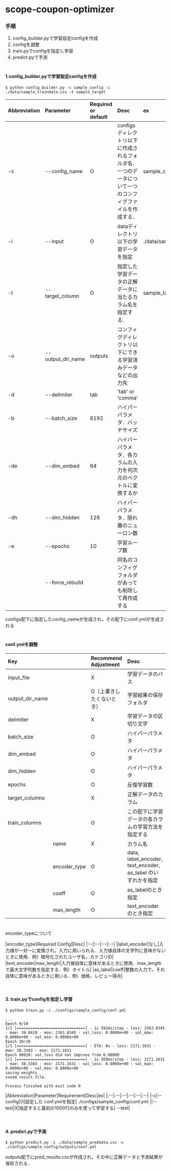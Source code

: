 # scope-coupon-optimizer


### 手順
1. config_builder.pyで学習設定configを作成
2. configを調整
3. train.pyでconfigを指定し学習
4. predict.pyで予測
 　  
 　  


#### 1.config_builder.pyで学習設定configを作成

    $ python config_builder.py -c sample_config -i ./data/sample_traindata.csv -t sample_target
    

|Abbreviation|Parameter|Required or default|Desc|ex|
|:--|:--|:--|:--|:--|
|-c|--config_name|O|configsディレクトリ以下に作成されるフォルダ名．一つのデータについて一つのコンフィグファイルを作成する．|sample_config|
|-i|--input|O|dataディレクトリ以下の学習データを指定|./data/sample_traindata.csv|
|-t|--target_column|O|指定した学習データの正解データに当たるカラム名を指定する．|sample_target|
|-o|--output_dir_name|outputs|コンフィグディレクトリ以下にできる学習済みデータなどの出力先||
|-d|--delimiter|tab|'tab' or 'comma'||
|-b|--batch_size|8192|ハイパーパラメタ．バッチサイズ||
|-de|--dim_embed|64|ハイパーパラメタ．各カラムの入力を何次元のベクトルに変換するか||
|-dh|--dim_hidden|128|ハイパーパラメタ．隠れ層のニューロン数||
|-e|--epochs|10|学習ループ数||
||--force_rebuild||同名のコンフィグフォルダがあっても削除して再作成する||


configs配下に指定したconfig_nameが生成され，その配下にconf.ymlが生成される  
　　

#### conf.ymlを調整

|Key||Recommend Adjustment|Desc|
|:--|:--|:--|:--|
|input_file||X|学習データのパス|
|output_dir_name||O（上書きしたくないとき）|学習結果の保存フォルダ|
|delimiter||X|学習データの区切り文字|
|batch_size||O|ハイパーパラメタ|
|dim_embed||O|ハイパーパラメタ|
|dim_hidden||O|ハイパーパラメタ|
|epochs||O|反復学習数|
|target_columns||X|正解データのカラム|
|train_columns||O|この配下に学習データの各カラムの学習方法を指定する|
||name|X|カラム名|
||encoder_type|O|data, label_encoder, text_encoder, as_label のいずれかを指定|
||coeff|O|as_labelのとき指定|
||max_length|O|text_encoderのとき指定|

　  
encoder_typeについて  

|encoder_type|Required Config|Desc|
|:--|:--|:--|:--|
|label_encoder|なし|入力値が一対一に変換され，入力に用いられる．入力値自体の文字列に意味がないときに使用．例）暗号化されたユーザ名，カテゴリID|
|text_encoder|max_length|入力値自体に意味があるときに使用．max_lengthで最大文字列数を指定する．例）タイトル|
|as_label|coeff|整数の入力で，それ自体に意味があるときに用いる．例）価格，レビュー得点|

　  


#### 3. train.pyでconfigを指定し学習
    $ python train.py -c ./configs/sample_config/conf.yml
    
    ...
    Epoch 9/10
	1/1 [==============================] - 1s 592ms/step - loss: 2363.8345 - mae: 39.8410 - mse: 2363.8345 - val_loss: 0.0000e+00 - val_mae: 0.0000e+00 - val_mse: 0.0000e+00
	Epoch 10/10
	1/1 [==============================] - ETA: 0s - loss: 2171.1631 - mae: 38.3303 - mse: 2171.1631
	Epoch 00010: val_loss did not improve from 0.00000
	1/1 [==============================] - 1s 569ms/step - loss: 2171.1631 - mae: 38.3303 - mse: 2171.1631 - val_loss: 0.0000e+00 - val_mae: 0.0000e+00 - val_mse: 0.0000e+00
	saving weights
	saved result file.
	
	Process finished with exit code 0
	

|Abbreviation|Parameter|Requirement|Desc|ex|
|:--|:--|:--|:--|:--|:--|
|-c|--config|O|設定した conf.ymlを指定| ./configs/sample_config/conf.yml
||--test|X|指定すると最初の1000行のみを使って学習する| --test|



　　　
　　　

#### 4. predict.pyで予測
    $ python predict.py -i ./data/sample_preddata.csv -c ./configs/sample_config/outputs/conf.yml
    
 
outputs配下にpred_results.csvが作成され，その中に正解データと予測結果が保存される．
    



